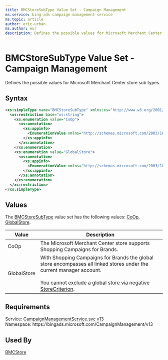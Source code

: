 ```yaml
---
title: BMCStoreSubType Value Set - Campaign Management
ms.service: bing-ads-campaign-management-service
ms.topic: article
author: eric-urban
ms.author: eur
description: Defines the possible values for Microsoft Merchant Center store sub types.
---
```

# BMCStoreSubType Value Set - Campaign Management
Defines the possible values for Microsoft Merchant Center store sub types.

## Syntax
```xml
<xs:simpleType name="BMCStoreSubType" xmlns:xs="http://www.w3.org/2001/XMLSchema">
  <xs:restriction base="xs:string">
    <xs:enumeration value="CoOp">
      <xs:annotation>
        <xs:appinfo>
          <EnumerationValue xmlns="http://schemas.microsoft.com/2003/10/Serialization/">1</EnumerationValue>
        </xs:appinfo>
      </xs:annotation>
    </xs:enumeration>
    <xs:enumeration value="GlobalStore">
      <xs:annotation>
        <xs:appinfo>
          <EnumerationValue xmlns="http://schemas.microsoft.com/2003/10/Serialization/">2</EnumerationValue>
        </xs:appinfo>
      </xs:annotation>
    </xs:enumeration>
  </xs:restriction>
</xs:simpleType>
```

## <a name="values"></a>Values

The [BMCStoreSubType](bmcstoresubtype.md) value set has the following values: [CoOp](#coop), [GlobalStore](#globalstore).

|Value|Description|
|-----------|---------------|
|<a name="coop"></a>CoOp|The Microsoft Merchant Center store supports Shopping Campaigns for Brands.|
|<a name="globalstore"></a>GlobalStore|With Shopping Campaigns for Brands the global store encompasses all linked stores under the current manager account.<br/><br/>You cannot exclude a global store via negative [StoreCriterion](storecriterion.md).|

## Requirements
Service: [CampaignManagementService.svc v13](https://campaign.api.bingads.microsoft.com/Api/Advertiser/CampaignManagement/v13/CampaignManagementService.svc)  
Namespace: https\://bingads.microsoft.com/CampaignManagement/v13  

## Used By
[BMCStore](bmcstore.md)  
